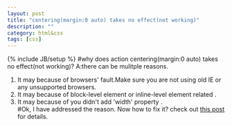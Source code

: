 ```yaml
---
layout: post
title: "centering(margin:0 auto) takes no effect(not working)"
description: ""
category: html&css
tags: [css]
---
```

{% include JB/setup %}
#why does action centering(margin:0 auto) takes no effect(not working)?
A:there can be mulitple reasons.  
1. It may because of browsers' fault.Make sure you are not using old IE or any unsupported browsers.  
2. It may because of block-level element or inline-level element related .  
3. It may because of you didn't add 'width' property .  
#Ok, I have addressed the reason. Now how to fix it?
check out [this post](http://stackoverflow.com/questions/5734199/margin0-auto-not-working) for details.